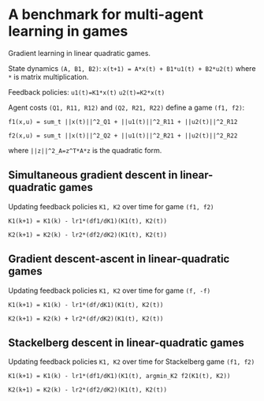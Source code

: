 # A benchmark for multi-agent learning in games
Gradient learning in linear quadratic games.

State dynamics `(A, B1, B2)`:
`x(t+1) = A*x(t) + B1*u1(t) + B2*u2(t)`
where `*` is matrix multiplication.

Feedback policies:
`u1(t)=K1*x(t)`
`u2(t)=K2*x(t)`

Agent costs `(Q1, R11, R12)` and `(Q2, R21, R22)` define a game `(f1, f2)`:

`f1(x,u) = sum_t ||x(t)||^2_Q1 + ||u1(t)||^2_R11 + ||u2(t)||^2_R12`

`f2(x,u) = sum_t ||x(t)||^2_Q2 + ||u1(t)||^2_R21 + ||u2(t)||^2_R22`

where `||z||^2_A=z^T*A*z` is the quadratic form.

## Simultaneous gradient descent in linear-quadratic games

Updating feedback policies `K1, K2` over time for game `(f1, f2)`

`K1(k+1) = K1(k) - lr1*(df1/dK1)(K1(t), K2(t))`

`K2(k+1) = K2(k) - lr2*(df2/dK2)(K1(t), K2(t))`

## Gradient descent-ascent in linear-quadratic games

Updating feedback policies `K1, K2` over time for game `(f, -f)`

`K1(k+1) = K1(k) - lr1*(df/dK1)(K1(t), K2(t))`

`K2(k+1) = K2(k) + lr2*(df/dK2)(K1(t), K2(t))`

## Stackelberg descent in linear-quadratic games

Updating feedback policies `K1, K2` over time for Stackelberg game `(f1, f2)`

`K1(k+1) = K1(k) - lr1*(df1/dK1)(K1(t), argmin_K2 f2(K1(t), K2))`

`K2(k+1) = K2(k) - lr2*(df2/dK2)(K1(t), K2(t))`
